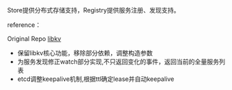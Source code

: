 Store提供分布式存储支持，Registry提供服务注册、发现支持。

reference：

Original Repo [libkv](https://github.com/docker/libkv)

- 保留libkv核心功能，移除部分依赖，调整构造参数
- 为服务发现修正watch部分实现,不只返回变化的事件，返回当前的全量服务列表
- etcd调整keepalive机制,根据ttl确定lease并自动keepalive